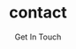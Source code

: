 ---
title: "contact"
layout: "contact"
draft: false
subtitle: Get In Touch
bg_image: "images/contact-bg.jpg"

contact_form:
 full_name: Full Name
 rooms: Number of Rooms
 owner: Do You Own The Property?
 send_message: Send Message
 thanks: Thanks for your submission!
 oops: Oops! There was a problem submitting your form


phone: Phone
email: Email Address
social: Social Media
---